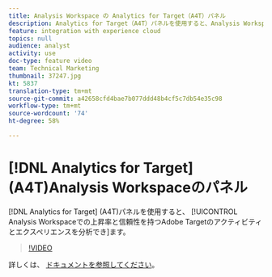 ```yaml
---
title: Analysis Workspace の Analytics for Target（A4T）パネル
description: Analytics for Target（A4T）パネルを使用すると、Analysis Workspace で上昇率と信頼性を使用して Adobe Target のアクティビティとエクスペリエンスを分析できます。
feature: integration with experience cloud
topics: null
audience: analyst
activity: use
doc-type: feature video
team: Technical Marketing
thumbnail: 37247.jpg
kt: 5837
translation-type: tm+mt
source-git-commit: a42658cfd4bae7b077ddd48b4cf5c7db54e35c98
workflow-type: tm+mt
source-wordcount: '74'
ht-degree: 58%

---
```



# [!DNL Analytics for Target] (A4T)Analysis Workspaceのパネル

[!DNL Analytics for Target] (A4T)パネルを使用すると、 [!UICONTROL Analysis Workspaceでの上昇率と信頼性を持つAdobe Targetのアクティビティとエクスペリエンスを分析でき]ます。

>[!VIDEO](https://video.tv.adobe.com/v/37247/?quality=12&learn=on)

詳しくは、 [ドキュメントを参照してください](https://docs.adobe.com/content/help/ja-JP/analytics/analyze/analysis-workspace/panels/a4t-panel.html)。
